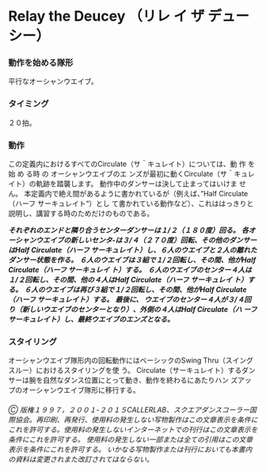 
# Relay the Deucey （リレ イ ザ デューシー）

### 動作を始める隊形

平行なオーシャンウエイブ。

### タイミング

２０拍。
### 動作

この定義内におけるすべてのCirculate（サ＾キュレイト）については、動 作 を 始 め る時 の オーシャンウエイブのエ ンズが最初に動くCirculate（サ＾キュレイト）の軌跡を踏襲します。 動作中のダンサーは決して止まってはいけま せん。 本定義内で絶え間があるように書かれているが（例えば、”Half Circulate（ハーフ サーキュレイト“）とし て書かれている動作など）、これははっきりと説明し、講習する時のためだけのものである。

***それぞれのエンドと隣り合うセンターダンサーは１/２（１８０度）回る。*** 
***各オーシャンウエイブの新しいセンタ-は３/４（２７０度）回転、その他のダンサーはHalf Circulate（ハーフ サーキュレイト）し、６人のウエイブと２人の離れた ダンサー状態を作る。*** 
***６人のウエイブは３組で１/２回転し、その間、他がHalf Circulate（ハーフ サーキュレイ ト）する。***
***６人のウエイブのセンター４人は１/２回転し、その間、他の４人はHalf Circulate（ハーフ サーキュレイ ト）する。***
***６人のウエイブは再び３組で１/２回転し、その間、他がHalf Circulate（ハーフ サーキュレイト）する。***
***最後に、 ウエイブのセンター４人が３/４回り（新しいウエイブのセンターとなり）、外側の４人はHalf Circulate（ハ ーフ サーキュレイト）し、最終ウエイブのエンズとなる。***

### スタイリング

オーシャンウエイブ隊形内の回転動作にはベーシックのSwing Thru（スイング スルー）におけるスタイリングを使 う。 Circulate（サーキュレイト）するダンサーは腕を自然なダンス位置にとって動き、動作を終わるにあたりハン ズアップのオーシャンウエイブ隊形に移行する。

###### Ⓒ 版権１９９７，２００１-２０１５CALLERLAB、スクエアダンスコーラー国際協会。再印刷、再発行、使用料の発生しない写物製作はこの文章表示を条件にこれを許可する。使用料の発生しないインターネットでの刊行はこの文章表示を条件にこれを許可する。 使用料の発生しない一部または全ての引用はこの文章表示を条件にこれを許可する。 いかなる写物製作または刊行においても本書内の資料は変更されまた改訂されてはならない。
